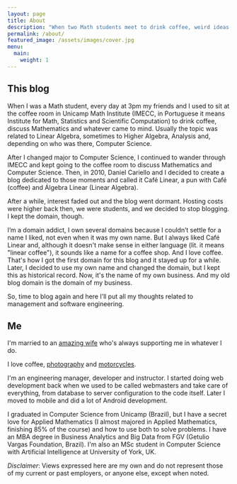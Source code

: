 ```yaml
---
layout: page
title: About
description: "When two Math students meet to drink coffee, weird ideas come"
permalink: /about/
featured_image: /assets/images/cover.jpg
menu:
  main:
    weight: 1
---
```


## This blog

When I was a Math student, every day at 3pm my friends and I used to sit at the
coffee room in Unicamp Math Institute (IMECC, in Portuguese it means Institute
for Math, Statistics and Scientific Computation) to drink coffee, discuss
Mathematics and whatever came to mind. Usually the topic was related to Linear
Algebra, sometimes to Higher Algebra, Analysis and, depending on who was there,
Computer Science.

After I changed major to Computer Science, I continued to wander through IMECC
and kept going to the coffee room to discuss Mathematics and Computer Science.
Then, in 2010, Daniel Cariello and I decided to create a blog dedicated to
those moments and called it Café Linear, a pun with Café (coffee) and Álgebra
Linear (Linear Algebra).

After a while, interest faded out and the blog went dormant. Hosting costs were
higher back then, we were students, and we decided to stop blogging. I kept the
domain, though.

I’m a domain addict, I own several domains because I couldn’t settle for a name
I liked, not even when it was my own name. But I always liked Café Linear and,
although it doesn't make sense in either language (lit. it means "linear
coffee"), it sounds like a name for a coffee shop. And I love coffee. That's how
I got the first domain for this blog and it stayed up for a while. Later, I decided
to use my own name and changed the domain, but I kept this as historical record.
Now, it's the name of my own business. And my old blog domain is the domain of
my business.

So, time to blog again and here I’ll put all my thoughts related to management
and software engineering.

## Me

I'm married to an [amazing wife](https://www.linkedin.com/in/leticia-kayama-drumond-b28a6712/) who's always
supporting me in whatever I do.

I love coffee, [photography](https://www.flickr.com/photos/douglasdrumz) and
[motorcycles](https://www.instagram.com/dkmichi).

I'm an engineering manager, developer and instructor. I started doing web
development back when we used to be called webmasters and take care of
everything, from database to server configuration to the code itself. Later
I moved to mobile and did a lot of Android development.

I graduated in Computer Science from Unicamp (Brazil), but I have a secret love
for Applied Mathematics (I almost majored in Applied Mathematics, finishing 85%
of the course) and how to use both to solve problems. I have an MBA degree in
Business Analytics and Big Data from FGV (Getulio Vargas Foundation, Brazil).
I'm also an MSc student in Computer Science with Artificial Intelligence at
University of York, UK.

_Disclaimer_: Views expressed here are my own and do not represent those of my
current or past employers, or anyone else, except when noted.

